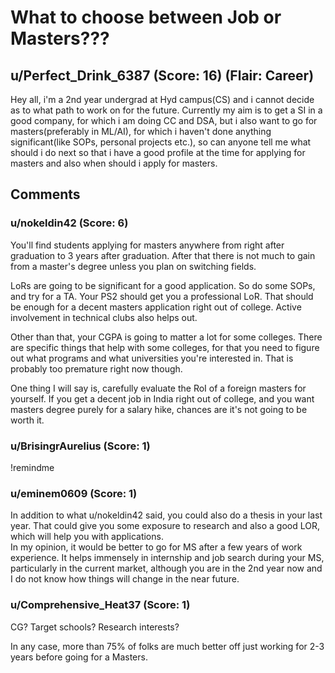 # What to choose between Job or Masters???
## u/Perfect_Drink_6387 (Score: 16) (Flair: Career)
Hey all, i'm a 2nd year undergrad at Hyd campus(CS) and i cannot decide as to what path to work on for the future. Currently my aim is to get a SI in a good company, for which i am doing CC and DSA, but i also want to go for masters(preferably in ML/AI), for which i haven't done anything significant(like SOPs, personal projects etc.), so can anyone tell me what should i do next so that i have a good profile at the time for applying for masters and also when should i apply for masters.


## Comments

### u/nokeldin42 (Score: 6)
You'll find students applying for masters anywhere from right after graduation to 3 years after graduation. After that there is not much to gain from a master's degree unless you plan on switching fields.

LoRs are going to be significant for a good application. So do some SOPs, and try for a TA. Your PS2 should get you a professional LoR. That should be enough for a decent masters application right out of college. Active involvement in technical clubs also helps out. 

Other than that, your CGPA is going to matter a lot for some colleges. There are specific things that help with some colleges, for that you need to figure out what programs and what universities you're interested in. That is probably too premature right now though.

One thing I will say is, carefully evaluate the RoI of a foreign masters for yourself. If you get a decent job in India right out of college, and you want masters degree purely for a salary hike, chances are it's not going to be worth it.


### u/BrisingrAurelius (Score: 1)
!remindme


### u/eminem0609 (Score: 1)
In addition to what u/nokeldin42 said, you could also do a thesis in your last year. That could give you some exposure to research and also a good LOR, which will help you with applications.   
In my opinion, it would be better to go for MS after a few years of work experience. It helps immensely in internship and job search during your MS, particularly in the current market, although you are in the 2nd year now and I do not know how things will change in the near future.


### u/Comprehensive_Heat37 (Score: 1)
CG? Target schools? Research interests?  


In any case, more than 75% of folks are much better off just working for 2-3 years before going for a Masters.




